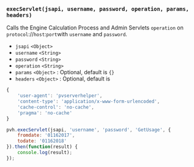 ### ``execServlet(jsapi, username, password, operation, params, headers)``
Calls the Engine Calculation Process and Admin Servlets ``operation`` on ``protocol``://``host``:``port``with ``username`` and ``password``.
- `jsapi` `<Object>`
- `username` `<String>`
- `password` `<String>`
- `operation` `<String>`
- `params` `<Object>` : Optional, default is `{}`
- `headers` `<Object>` : Optional, default is
```js
{
    'user-agent': 'pvserverhelper',
    'content-type': 'application/x-www-form-urlencoded',
    'cache-control': 'no-cache',
    'pragma': 'no-cache'
}
```

```js
pvh.execServlet(jsapi, 'username', 'password', 'GetUsage', {
    fromdate: '01162017',
    todate: '01162018'
}).then(function(result) {
    console.log(result);
});
```